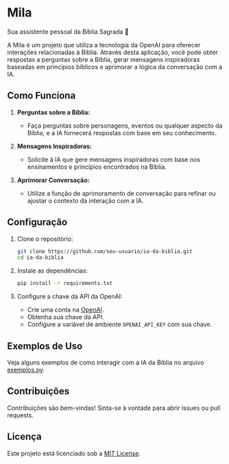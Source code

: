 # Mila
Sua assistente pessoal da Bíblia Sagrada 📖

A Mila é um projeto que utiliza a tecnologia da OpenAI para oferecer interações relacionadas à Bíblia. Através desta aplicação, você pode obter respostas a perguntas sobre a Bíblia, gerar mensagens inspiradoras baseadas em princípios bíblicos e aprimorar a lógica da conversação com a IA.

## Como Funciona

1. **Perguntas sobre a Bíblia:**
   - Faça perguntas sobre personagens, eventos ou qualquer aspecto da Bíblia, e a IA fornecerá respostas com base em seu conhecimento.

2. **Mensagens Inspiradoras:**
   - Solicite à IA que gere mensagens inspiradoras com base nos ensinamentos e princípios encontrados na Bíblia.

3. **Aprimorar Conversação:**
   - Utilize a função de aprimoramento de conversação para refinar ou ajustar o contexto da interação com a IA.

## Configuração

1. Clone o repositório:

    ```bash
    git clone https://github.com/seu-usuario/ia-da-biblia.git
    cd ia-da-biblia
    ```

2. Instale as dependências:

    ```bash
    pip install -r requirements.txt
    ```

3. Configure a chave da API da OpenAI:
    - Crie uma conta na [OpenAI](https://beta.openai.com/signup/).
    - Obtenha sua chave da API.
    - Configure a variável de ambiente `OPENAI_API_KEY` com sua chave.

## Exemplos de Uso

Veja alguns exemplos de como interagir com a IA da Bíblia no arquivo [exemplos.py](exemplos.py).

## Contribuições

Contribuições são bem-vindas! Sinta-se à vontade para abrir issues ou pull requests.

## Licença

Este projeto está licenciado sob a [MIT License](LICENSE).
